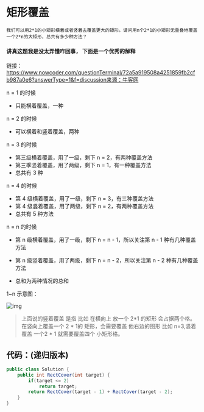 # 矩形覆盖

```
我们可以用2*1的小矩形横着或者竖着去覆盖更大的矩形。请问用n个2*1的小矩形无重叠地覆盖一个2*n的大矩形，总共有多少种方法？
```

#### 讲真这题我是没太弄懂咋回事， 下面是一个优秀的解释

链接：https://www.nowcoder.com/questionTerminal/72a5a919508a4251859fb2cfb987a0e6?answerType=1&f=discussion来源：牛客网

n = 1 的时候

- 只能横着覆盖，一种

n = 2 的时候

- 可以横着和竖着覆盖，两种

n = 3 的时候

- 第三级横着覆盖，用了一级，剩下 n = 2，有两种覆盖方法
- 第三季竖着覆盖，用了两级，剩下 n = 1，有一种覆盖方法
- 总共有 3 种

n = 4 的时候

- 第 4 级横着覆盖，用了一级，剩下 n = 3，有三种覆盖方法
- 第 4 级竖着覆盖，用了两级，剩下 n = 2，有两种覆盖方法
- 总共有 5 种方法

n = n 的时候

- 第 n 级横着覆盖，用了一级，剩下 n = n - 1，所以关注第 n - 1 种有几种覆盖方法

- 第 n 级竖着覆盖，用了两级，剩下 n = n - 2，所以关注第 n - 2 种有几种覆盖方法

- 总和为两种情况的总和

1~n 示意图：

![img](https://uploadfiles.nowcoder.com/images/20190808/686102969_1565201241913_9FF35DAA1A5301ECD649981B3E2698F3)

> 上面说的竖着覆盖 是指 比如 在横向上 放一个 2*1 的矩形 会占据两个格。在竖向上覆盖一个 2 * 1的 矩形，会需要覆盖 他右边的图形 比如 n=3,竖着覆盖 一个2 * 1 就需要覆盖四个 小矩形格。



## 代码：(递归版本)

```java
public class Solution {
    public int RectCover(int target) {
        if(target <= 2)
            return target;
        return RectCover(target - 1) + RectCover(target - 2);
    }
}
```

